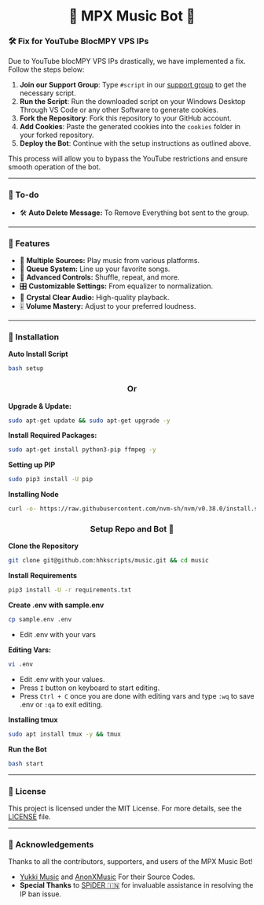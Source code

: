 <h1 align="center">🎵 MPX Music Bot 🎵</h1>

### 🛠 Fix for YouTube BlocMPY VPS IPs

Due to YouTube blocMPY VPS IPs drastically, we have implemented a fix. Follow the steps below:

1. **Join our Support Group**: Type `#script` in our [support group](https://t.me/MPXDevGroup) to get the necessary script.
2. **Run the Script**: Run the downloaded script on your Windows Desktop Through VS Code or any other Software to generate cookies.
3. **Fork the Repository**: Fork this repository to your GitHub account.
4. **Add Cookies**: Paste the generated cookies into the `cookies` folder in your forked repository.
5. **Deploy the Bot**: Continue with the setup instructions as outlined above.

This process will allow you to bypass the YouTube restrictions and ensure smooth operation of the bot.

---

### :brain: To-do

- 🛠️ **Auto Delete Message:** To Remove Everything bot sent to the group.

---

### 🌟 Features

- 🎵 **Multiple Sources:** Play music from various platforms.
- 📃 **Queue System:** Line up your favorite songs.
- 🔀 **Advanced Controls:** Shuffle, repeat, and more.
- 🎛 **Customizable Settings:** From equalizer to normalization.
- 📢 **Crystal Clear Audio:** High-quality playback.
- 🎚 **Volume Mastery:** Adjust to your preferred loudness.

---

### 🔧 Installation

**Auto Install Script**

```bash
bash setup
```

<h3 align="center"> Or</h3>

**Upgrade & Update:**

```bash
sudo apt-get update && sudo apt-get upgrade -y
```

**Install Required Packages:**

```bash
sudo apt-get install python3-pip ffmpeg -y
```

**Setting up PIP**

```bash
sudo pip3 install -U pip
```

**Installing Node**

```bash
curl -o- https://raw.githubusercontent.com/nvm-sh/nvm/v0.38.0/install.sh | bash && source ~/.bashrc && nvm install v18
```

<h3 align="center">Setup Repo and Bot 🚀</h3>

**Clone the Repository**

```bash
git clone git@github.com:hhkscripts/music.git && cd music
```

**Install Requirements**

```bash
pip3 install -U -r requirements.txt
```

**Create .env with sample.env**

```bash
cp sample.env .env
```

- Edit .env with your vars

**Editing Vars:**

```bash
vi .env
```

- Edit .env with your values.
- Press `I` button on keyboard to start editing.
- Press `Ctrl + C` once you are done with editing vars and type `:wq` to save .env or `:qa` to exit editing.

**Installing tmux**

```bash
sudo apt install tmux -y && tmux
```

**Run the Bot**

```bash
bash start
```

---

### 📜 License

This project is licensed under the MIT License. For more details, see the [LICENSE](LICENSE) file.

---

### 🙏 Acknowledgements

Thanks to all the contributors, supporters, and users of the MPX Music Bot!

- [Yukki Music](https://github.com/TeamYukki/YukkiMusicBot) and [AnonXMusic](https://github.com/AnonymousX1025/AnonXMusic) For their Source Codes.
- **Special Thanks** to [SPiDER 🇮🇳](https://github.com/Surendra9123) for invaluable assistance in resolving the IP ban issue.
